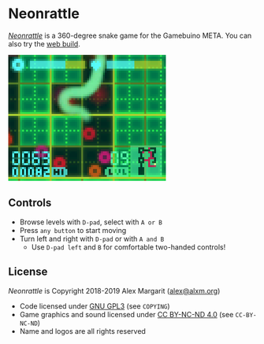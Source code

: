 # Neonrattle

[*Neonrattle*](https://www.alxm.org/games/gamebuino.html#neonrattle) is a 360-degree snake game for the Gamebuino META. You can also try the [web build](https://www.alxm.org/games/neonrattle.html).

![Neonrattle screenshot](https://github.com/alxm/neonrattle/raw/master/assets/gfx/screenshot02.png "Neonrattle screenshot")

## Controls

* Browse levels with `D-pad`, select with `A or B`
* Press `any button` to start moving
* Turn left and right with `D-pad` or with `A and B`
    * Use `D-pad left` and `B` for comfortable two-handed controls!

## License

*Neonrattle* is Copyright 2018-2019 Alex Margarit (alex@alxm.org)

* Code licensed under [GNU GPL3](https://www.gnu.org/licenses/gpl.html) (see `COPYING`)
* Game graphics and sound licensed under [CC BY-NC-ND 4.0](https://creativecommons.org/licenses/by-nc-nd/4.0/) (see `CC-BY-NC-ND`)
* Name and logos are all rights reserved

